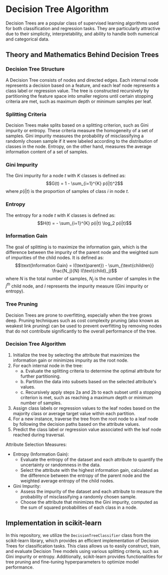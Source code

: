 # Decision Tree Algorithm

Decision Trees are a popular class of supervised learning algorithms used for both classification and regression tasks. They are particularly attractive due to their simplicity, interpretability, and ability to handle both numerical and categorical data.

## Theory and Mathematics Behind Decision Trees

### Decision Tree Structure
A Decision Tree consists of nodes and directed edges. Each internal node represents a decision based on a feature, and each leaf node represents a class label or regression value. The tree is constructed recursively by partitioning the feature space into smaller regions until certain stopping criteria are met, such as maximum depth or minimum samples per leaf.

### Splitting Criteria
Decision Trees make splits based on a splitting criterion, such as Gini impurity or entropy. These criteria measure the homogeneity of a set of samples. Gini impurity measures the probability of misclassifying a randomly chosen sample if it were labeled according to the distribution of classes in the node. Entropy, on the other hand, measures the average information content of a set of samples.

### Gini Impurity
The Gini impurity for a node $t$ with $K$ classes is defined as:
$$G(t) = 1 - \sum_{i=1}^{K} p(i|t)^2$$
where $p(i|t)$ is the proportion of samples of class $i$ in node $t$.

### Entropy
The entropy for a node $t$ with $K$ classes is defined as:
$$H(t) = - \sum_{i=1}^{K} p(i|t) \log_2 p(i|t)$$

### Information Gain
The goal of splitting is to maximize the information gain, which is the difference between the impurity of the parent node and the weighted sum of impurities of the child nodes. It is defined as:
$$\text{Information Gain} = I(\text{parent}) - \sum_{\text{children}} \frac{N_j}{N} I(\text{child}_j)$$
where $N$ is the total number of samples, $N_j$ is the number of samples in the $j^{th}$ child node, and $I$ represents the impurity measure (Gini impurity or entropy).

### Tree Pruning
Decision Trees are prone to overfitting, especially when the tree grows deep. Pruning techniques such as cost complexity pruning (also known as weakest link pruning) can be used to prevent overfitting by removing nodes that do not contribute significantly to the overall performance of the tree.

### Decision Tree Algorithm

1. Initialize the tree by selecting the attribute that maximizes the information gain or minimizes impurity as the root node.
2. For each internal node in the tree:
   - a. Evaluate the splitting criteria to determine the optimal attribute for further partitioning.
   - b. Partition the data into subsets based on the selected attribute's values.
   - c. Recursively apply steps 2a and 2b to each subset until a stopping criterion is met, such as reaching a maximum depth or minimum number of samples.
3. Assign class labels or regression values to the leaf nodes based on the majority class or average target value within each partition.
4. For a new instance, traverse the tree from the root node to a leaf node by following the decision paths based on the attribute values.
5. Predict the class label or regression value associated with the leaf node reached during traversal.

Attribute Selection Measures:
- Entropy (Information Gain):
  - Evaluate the entropy of the dataset and each attribute to quantify the uncertainty or randomness in the data.
  - Select the attribute with the highest information gain, calculated as the difference between the entropy of the parent node and the weighted average entropy of the child nodes.
- Gini Impurity:
  - Assess the impurity of the dataset and each attribute to measure the probability of misclassifying a randomly chosen sample.
  - Choose the attribute that minimizes the Gini impurity, computed as the sum of squared probabilities of each class in a node.

## Implementation in scikit-learn
In this repository, we utilize the `DecisionTreeClassifier` class from the scikit-learn library, which provides an efficient implementation of Decision Trees for classification tasks. This class allows us to easily construct, train, and evaluate Decision Tree models using various splitting criteria, such as Gini impurity or entropy. Additionally, scikit-learn provides functionalities for tree pruning and fine-tuning hyperparameters to optimize model performance.
